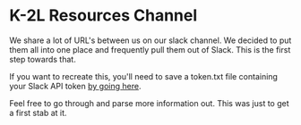 # K-2L Resources Channel

We share a lot of URL's between us on our slack channel.  We decided to put them all into one place and frequently pull them out of Slack.  This is the first step towards that.

If you want to recreate this, you'll need to save a token.txt file containing your Slack API token [by going here](https://api.slack.com/docs/oauth-test-tokens).

Feel free to go through and parse more information out.  This was just to get a first stab at it.